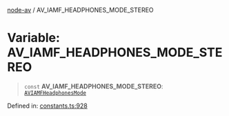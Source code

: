 [node-av](../globals.md) / AV\_IAMF\_HEADPHONES\_MODE\_STEREO

# Variable: AV\_IAMF\_HEADPHONES\_MODE\_STEREO

> `const` **AV\_IAMF\_HEADPHONES\_MODE\_STEREO**: [`AVIAMFHeadphonesMode`](../type-aliases/AVIAMFHeadphonesMode.md)

Defined in: [constants.ts:928](https://github.com/seydx/av/blob/f8631fc881b394300b1479f511d55cf1c370a87f/src/constants/constants.ts#L928)

